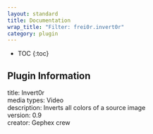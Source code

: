```yaml
---
layout: standard
title: Documentation
wrap_title: "Filter: frei0r.invert0r"
category: plugin
---
```

* TOC
{:toc}

## Plugin Information

title: Invert0r  
media types:
Video  
description: Inverts all colors of a source image  
version: 0.9  
creator: Gephex crew  
